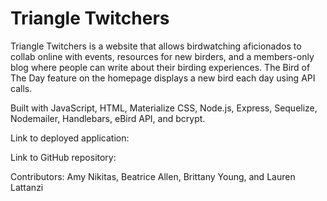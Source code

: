 # Triangle Twitchers

Triangle Twitchers is a website that allows birdwatching aficionados to collab online with events, resources for new birders, and a members-only blog where people can write about their birding experiences. The Bird of The Day feature on the homepage displays a new bird each day using API calls.

Built with JavaScript, HTML, Materialize CSS, Node.js, Express, Sequelize, Nodemailer, Handlebars, eBird API, and bcrypt.

Link to deployed application:

Link to GitHub repository:

Contributors: Amy Nikitas, Beatrice Allen, Brittany Young, and Lauren Lattanzi
